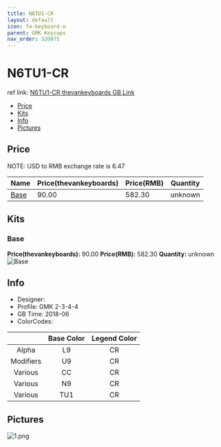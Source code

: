```yaml
---
title: N6TU1-CR
layout: default
icon: fa-keyboard-o
parent: GMK Keycaps
nav_order: 320075
---
```


# N6TU1-CR

ref link: [N6TU1-CR thevankeyboards GB Link](https://thevankeyboards.com/products/pre-order-gmk-n6tu1-cr)

* [Price](#price)
* [Kits](#kits)
* [Info](#info)
* [Pictures](#pictures)


## Price  
NOTE: USD to RMB exchange rate is 6.47

| Name          | Price(thevankeyboards)    |  Price(RMB) | Quantity |
| ------------- | ------------ |  ---------- | -------- |
|[Base](#base)|90.00|582.30|unknown|


## Kits
### Base
**Price(thevankeyboards):** 90.00    **Price(RMB):** 582.30    **Quantity:** unknown  
<img src="{{ 'assets/images/gmk-keycaps/n6tu1-cr/kits_pics/base.png' | relative_url }}" alt="Base" class="image featured">


## Info
* Designer: 
* Profile: GMK 2-3-4-4
* GB Time: 2018-06
* ColorCodes:  

||Base Color      | Legend Color
|:-------------: |:-------------: | :------------:
|Alpha|L9|CR
|Modifiers|U9|CR
|Various|CC|CR
|Various|N9|CR
|Various|TU1|CR


## Pictures
<img src="{{ 'assets/images/gmk-keycaps/n6tu1-cr/rendering_pics/1.png' | relative_url }}" alt="1.png" class="image featured">
